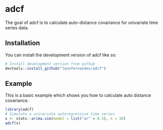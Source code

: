 
# adcf

<!-- badges: start -->
<!-- badges: end -->

The goal of adcf is to calculate auto-distance covariance for univariate time series data.

## Installation

You can install the development version of adcf like so:

``` r
# Install development version from github
devtools::install_github("leonfernandes/adcf")
```

## Example

This is a basic example which shows you how to calculate auto distance covariance.

``` r
library(adcf)
# Simulate a univariate autoregressive time series
x <- stats::arima.sim(model = list("ar" = 0.5), n = 10)
adcf(x)
```